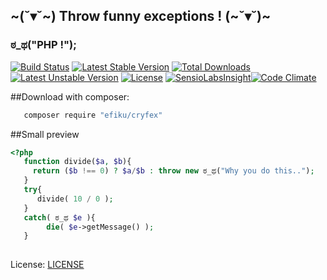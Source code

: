 ## ~(˘▾˘~) Throw funny exceptions ! (~˘▾˘)~

###  ಠ_ಥ("PHP !");

[![Build Status](https://travis-ci.org/efiku/cryfex.svg?branch=master)](https://travis-ci.org/efik/cryfex) [![Latest Stable Version](https://poser.pugx.org/efiku/cryfex/v/stable)](https://packagist.org/packages/efik/cryfex) [![Total Downloads](https://poser.pugx.org/efiku/cryfex/downloads)](https://packagist.org/packages/efik/cryfex) [![Latest Unstable Version](https://poser.pugx.org/efiku/cryfex/v/unstable)](https://packagist.org/packages/efik/cryfex) [![License](https://poser.pugx.org/efiku/cryfex/license)](https://packagist.org/packages/efik/cryfex) [![SensioLabsInsight](https://insight.sensiolabs.com/projects/bf3a8366-d6f9-40ed-ae10-e838cc9c32ec/mini.png)](https://insight.sensiolabs.com/projects/bf3a8366-d6f9-40ed-ae10-e838cc9c32ec)[![Code Climate](https://codeclimate.com/github/efiku/cryfex/badges/gpa.svg)](https://codeclimate.com/github/efik/cryfex)

##Download with composer:
```sh
   composer require "efiku/cryfex"
```

##Small preview
```php
<?php
   function divide($a, $b){
     return ($b !== 0) ? $a/$b : throw new ಠ_ಥ("Why you do this..");
   }
   try{
      divide( 10 / 0 ); 
   }
   catch( ಠ_ಥ $e ){
        die( $e->getMessage() ); 
   }
  
```

License: [LICENSE](https://github.com/efiku/cryfex/blob/master/LICENSE)
